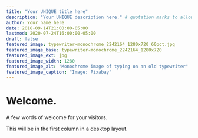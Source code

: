 ```yaml
---
title: "Your UNIQUE title here"
description: "Your UNIQUE description here." # quotation marks to allow colons where used
author: Your name here
date: 2018-09-14T21:00:00-05:00
lastmod: 2020-07-24T16:00:00-05:00
draft: false
featured_image: typewriter-monochrome_2242164_1280x720_60pct.jpg
featured_image_base: typewriter-monochrome_2242164_1280x720
featured_image_ext: jpg
featured_image_width: 1280
featured_image_alt: "Monochrome image of typing on an old typewriter"
featured_image_caption: "Image: Pixabay"
---
```


# Welcome.

A few words of welcome for your visitors.

This will be in the first column in a desktop layout.